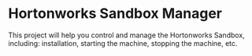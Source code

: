# Hortonworks Sandbox Manager

This project will help you control and manage the Hortonworks Sandbox, including: installation, starting the machine, stopping the machine, etc.
